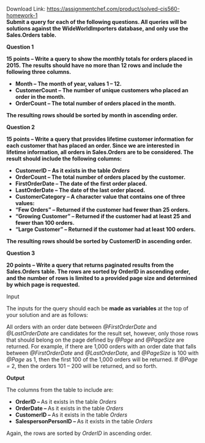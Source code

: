 Download Link: https://assignmentchef.com/product/solved-cis560-homework-1
<br>
<strong>Submit a query for each of the following questions. All queries will be solutions against the </strong><strong>WideWorldlmporters </strong><strong>database, and only use the </strong><strong>Sales.Orders </strong><strong>table.</strong>

<strong>Question 1</strong>

<strong>15 points </strong><strong>– </strong><strong>Write a query to show the monthly totals for orders placed in 2015. The results should have no more than 12 rows and include the following three columns.</strong>

<ul>

 <li><strong>Month </strong><strong>– </strong><strong>The month of year, values 1 – 12.</strong></li>

 <li><strong>CustomerCount </strong><strong>– </strong><strong>The number of unique customers who placed an order in the month.</strong></li>

 <li><strong>OrderCount </strong><strong>– </strong><strong>The total number of orders placed in the month.</strong></li>

</ul>

<strong>The resulting rows should be sorted by month in ascending order.</strong>

<strong>Question 2</strong>

<strong>15 points </strong><strong>– </strong><strong>Write a query that provides lifetime customer information for each customer that has placed an order. Since we are interested in lifetime information, all orders in </strong><strong>Sales.Orders </strong><strong>are to be considered. The result should include the following columns:</strong>

<ul>

 <li><strong>CustomerlD </strong><strong>– </strong><strong>As it exists in the table <em>Orders</em></strong></li>

 <li><strong>OrderCount </strong><strong>– </strong><strong>The total number of orders placed by the customer.</strong></li>

 <li><strong>FirstOrderDate </strong><strong>– </strong><strong>The date of the first order placed.</strong></li>

 <li><strong>LastOrderDate </strong><strong>– </strong><strong>The date of the last order placed.</strong></li>

 <li><strong>CustomerCategory </strong><strong>– </strong><strong>A character value that contains one of three values:</strong></li>

 <li><strong>“Few Orders” – Returned if the customer had fewer than 25 orders.</strong></li>

 <li><strong>“Growing Customer” – Returned if the customer had at least 25 and fewer than 100 orders.</strong></li>

 <li><strong>“Large Customer” – Returned if the customer had at least 100 orders.</strong></li>

</ul>

<strong>The resulting rows should be sorted by CustomerlD in ascending order.</strong>

<strong>Question 3</strong>

<strong>20 points </strong><strong>– </strong><strong>Write a query that returns paginated results from the </strong><strong>Sales.Orders </strong><strong>table. The rows are sorted by </strong><strong>OrderlD </strong><strong>in ascending order, and the number of rows is limited to a provided page size and determined by which page is requested.</strong>

Input

The inputs for the query should each be <strong>made as variables </strong>at the top of your solution and are as follows:

All orders with an order date between <em>@FirstOrderDate </em>and <em>@LastOrderDate </em>are candidates for the result set, however, only those rows that should belong on the page defined by <em>@Page </em>and <em>@PageSize </em>are returned. For example, if there are 1,000 orders with an order date that falls between <em>@FirstOrderDate </em>and <em>@LastOrderDate, </em>and <em>@PageSize </em>is 100 with <em>@Page </em>as 1, then the first 100 of the 1,000 orders will be returned. If <em>@Page = </em>2, then the orders 101 – 200 will be returned, and so forth.

<strong>Output</strong>

The columns from the table to include are:

<ul>

 <li><strong>OrderlD – </strong>As it exists in the table <em> Orders</em></li>

 <li><strong>OrderDate – </strong>As it exists in the table <em> Orders</em></li>

 <li><strong>CustomerlD – </strong>As it exists in the table <em>Orders</em></li>

 <li><strong>SalespersonPersonlD – </strong>As it exists in the table <em>Orders</em></li>

</ul>

Again, the rows are sorted by <em>OrderlD </em>in ascending order.